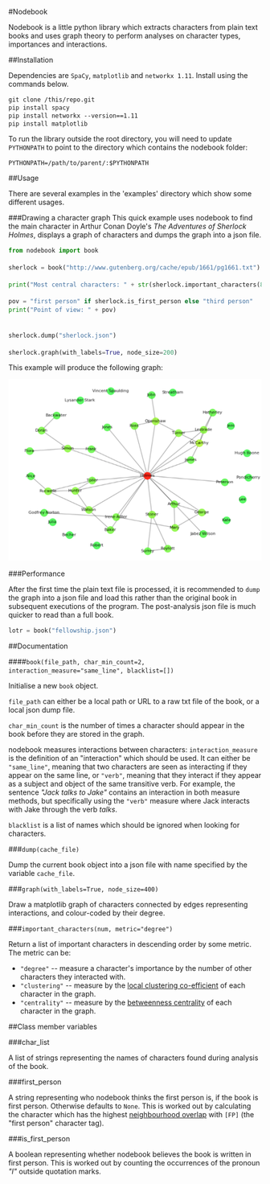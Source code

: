 #Nodebook

Nodebook is a little python library which extracts characters from plain text books and 
uses graph theory to perform analyses on character types,
importances and interactions. 

##Installation

Dependencies are `SpaCy`, `matplotlib` and `networkx 1.11`. Install using the commands below.

```
git clone /this/repo.git
pip install spacy
pip install networkx --version==1.11 
pip install matplotlib
```

To run the library outside the root directory, you will need to update `PYTHONPATH` to point to the directory which contains the 
nodebook folder:

```
PYTHONPATH=/path/to/parent/:$PYTHONPATH
```

##Usage

There are several examples in the 'examples' directory which show some different usages.

###Drawing a character graph
This quick example uses nodebook to find the main character in 
Arthur Conan Doyle's *The Adventures of Sherlock Holmes*, displays 
a graph of characters and dumps the graph
into a json file.

```python
from nodebook import book

sherlock = book("http://www.gutenberg.org/cache/epub/1661/pg1661.txt")

print("Most central characters: " + str(sherlock.important_characters(8)))

pov = "first person" if sherlock.is_first_person else "third person"
print("Point of view: " + pov)


sherlock.dump("sherlock.json")

sherlock.graph(with_labels=True, node_size=200)

```

This example will produce the following graph:

![Sherlock Graph](sherlock_graph.png)

###Performance

After the first time the plain text file is processed,
it is recommended to `dump` the graph into a json file and load
this rather than the original book in subsequent executions of 
the program. The post-analysis json file is much quicker to read
than a full book.

```python
lotr = book("fellowship.json")
```

##Documentation

####`book(file_path, char_min_count=2, interaction_measure="same_line", blacklist=[])`

Initialise a new `book` object. 

`file_path` can either be a local path or URL to a raw txt file of the book, or a local json dump file.

`char_min_count` is the number of times a character
should appear in the book before they are stored in the graph. 

nodebook measures interactions between characters: 
`interaction_measure` is the definition of an "interaction"
which should be used. It can either be `"same_line"`, meaning
that two characters are seen as interacting if they appear on the same line,
or `"verb"`, meaning that they interact if they appear as a subject
and object of the same transitive verb. For example, the sentence 
*"Jack talks to Jake"* contains an interaction in both measure
methods, but specifically using the `"verb"` measure where Jack
interacts with Jake through the verb *talks*.

`blacklist` is a list of names which should be ignored when
looking for characters.

###`dump(cache_file)`

Dump the current book object into a json file with name specified
by the variable `cache_file`.

###`graph(with_labels=True, node_size=400)`

Draw a matplotlib graph of characters connected by edges representing
 interactions, and colour-coded by
their degree.

###`important_characters(num, metric="degree")`

Return a list of important characters in descending order by some
metric. The metric can be:

* `"degree"` -- measure a character's importance by the number of 
other characters they interacted with.
* `"clustering"` -- measure by the [local clustering co-efficient](https://en.wikipedia.org/wiki/Clustering_coefficient#Local_clustering_coefficient) of each
character in the graph.
* `"centrality"` -- measure by the [betweenness centrality](https://en.wikipedia.org/wiki/Betweenness_centrality) of each character
in the graph.

##Class member variables

###char_list

A list of strings representing the names of characters found
during analysis of the book.

###first_person

A string representing who nodebook thinks the first person is,
if the book is first person. Otherwise defaults to `None`. This 
is worked out by calculating the character which has the highest
[neighbourhood overlap](http://eng.uok.ac.ir/esmaili/teaching/spring2012/sna/slides/Lecture2.pdf) with `[FP]` (the "first person" character tag).


###is_first_person

A boolean representing whether nodebook believes the book
is written in first person. This is worked out by counting the occurrences
of the pronoun *"I"* outside quotation marks.
